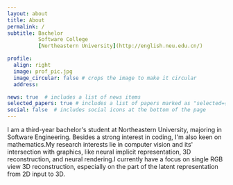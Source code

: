 ```yaml
---
layout: about
title: About
permalink: /
subtitle: Bachelor
          Software College
          [Northeastern University](http://english.neu.edu.cn/)

profile:
  align: right
  image: prof_pic.jpg
  image_circular: false # crops the image to make it circular
  address: 

news: true  # includes a list of news items
selected_papers: true # includes a list of papers marked as "selected={true}"
social: false  # includes social icons at the bottom of the page
---
```


I am a third-year bachelor's student at Northeastern University, majoring in Software Engineering. Besides a strong interest in coding, I'm also keen on mathematics.My research interests lie in computer vision and its' intersection with graphics, like neural implicit representation, 3D reconstruction, and neural rendering.I currently have a focus on single RGB view 3D reconstruction, especially on the part of the latent representation from 2D input to 3D.


